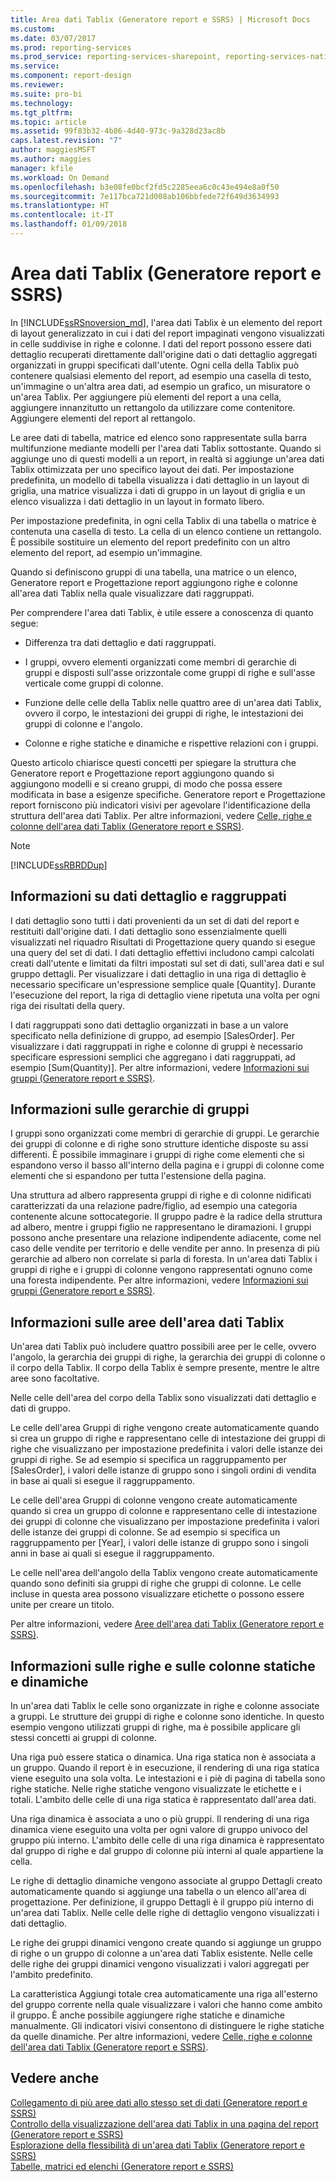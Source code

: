 ```yaml
---
title: Area dati Tablix (Generatore report e SSRS) | Microsoft Docs
ms.custom: 
ms.date: 03/07/2017
ms.prod: reporting-services
ms.prod_service: reporting-services-sharepoint, reporting-services-native
ms.service: 
ms.component: report-design
ms.reviewer: 
ms.suite: pro-bi
ms.technology: 
ms.tgt_pltfrm: 
ms.topic: article
ms.assetid: 99f83b32-4b86-4d40-973c-9a328d23ac8b
caps.latest.revision: "7"
author: maggiesMSFT
ms.author: maggies
manager: kfile
ms.workload: On Demand
ms.openlocfilehash: b3e08fe0bcf2fd5c2285eea6c0c43e494e8a0f50
ms.sourcegitcommit: 7e117bca721d008ab106bbfede72f649d3634993
ms.translationtype: HT
ms.contentlocale: it-IT
ms.lasthandoff: 01/09/2018
---
```

# <a name="tablix-data-region-report-builder-and-ssrs"></a>Area dati Tablix (Generatore report e SSRS)
  In [!INCLUDE[ssRSnoversion_md](../../includes/ssrsnoversion-md.md)], l'area dati Tablix è un elemento del report di layout generalizzato in cui i dati del report impaginati vengono visualizzati in celle suddivise in righe e colonne. I dati del report possono essere dati dettaglio recuperati direttamente dall'origine dati o dati dettaglio aggregati organizzati in gruppi specificati dall'utente. Ogni cella della Tablix può contenere qualsiasi elemento del report, ad esempio una casella di testo, un'immagine o un'altra area dati, ad esempio un grafico, un misuratore o un'area Tablix. Per aggiungere più elementi del report a una cella, aggiungere innanzitutto un rettangolo da utilizzare come contenitore. Aggiungere elementi del report al rettangolo.  
  
 Le aree dati di tabella, matrice ed elenco sono rappresentate sulla barra multifunzione mediante modelli per l'area dati Tablix sottostante. Quando si aggiunge uno di questi modelli a un report, in realtà si aggiunge un'area dati Tablix ottimizzata per uno specifico layout dei dati. Per impostazione predefinita, un modello di tabella visualizza i dati dettaglio in un layout di griglia, una matrice visualizza i dati di gruppo in un layout di griglia e un elenco visualizza i dati dettaglio in un layout in formato libero.  
  
 Per impostazione predefinita, in ogni cella Tablix di una tabella o matrice è contenuta una casella di testo. La cella di un elenco contiene un rettangolo. È possibile sostituire un elemento del report predefinito con un altro elemento del report, ad esempio un'immagine.  
  
 Quando si definiscono gruppi di una tabella, una matrice o un elenco, Generatore report e Progettazione report aggiungono righe e colonne all'area dati Tablix nella quale visualizzare dati raggruppati.  
  
 Per comprendere l'area dati Tablix, è utile essere a conoscenza di quanto segue:  
  
*   Differenza tra dati dettaglio e dati raggruppati.  
  
*   I gruppi, ovvero elementi organizzati come membri di gerarchie di gruppi e disposti sull'asse orizzontale come gruppi di righe e sull'asse verticale come gruppi di colonne.  
  
*  Funzione delle celle della Tablix nelle quattro aree di un'area dati Tablix, ovvero il corpo, le intestazioni dei gruppi di righe, le intestazioni dei gruppi di colonne e l'angolo.  
  
*  Colonne e righe statiche e dinamiche e rispettive relazioni con i gruppi.  
  
 Questo articolo chiarisce questi concetti per spiegare la struttura che Generatore report e Progettazione report aggiungono quando si aggiungono modelli e si creano gruppi, di modo che possa essere modificata in base a esigenze specifiche. Generatore report e Progettazione report forniscono più indicatori visivi per agevolare l'identificazione della struttura dell'area dati Tablix. Per altre informazioni, vedere [Celle, righe e colonne dell'area dati Tablix &#40;Generatore report e SSRS&#41;](../../reporting-services/report-design/tablix-data-region-cells-rows-and-columns-report-builder-and-ssrs.md).  
  
> [!NOTE]  
>  [!INCLUDE[ssRBRDDup](../../includes/ssrbrddup-md.md)]  
  
## <a name="understanding-detail-and-grouped-data"></a>Informazioni su dati dettaglio e raggruppati  
 I dati dettaglio sono tutti i dati provenienti da un set di dati del report e restituiti dall'origine dati. I dati dettaglio sono essenzialmente quelli visualizzati nel riquadro Risultati di Progettazione query quando si esegue una query del set di dati. I dati dettaglio effettivi includono campi calcolati creati dall'utente e limitati da filtri impostati sul set di dati, sull'area dati e sul gruppo dettagli. Per visualizzare i dati dettaglio in una riga di dettaglio è necessario specificare un'espressione semplice quale [Quantity]. Durante l'esecuzione del report, la riga di dettaglio viene ripetuta una volta per ogni riga dei risultati della query.  
  
 I dati raggruppati sono dati dettaglio organizzati in base a un valore specificato nella definizione di gruppo, ad esempio [SalesOrder]. Per visualizzare i dati raggruppati in righe e colonne di gruppi è necessario specificare espressioni semplici che aggregano i dati raggruppati, ad esempio [Sum(Quantity)]. Per altre informazioni, vedere [Informazioni sui gruppi &#40;Generatore report e SSRS&#41;](../../reporting-services/report-design/understanding-groups-report-builder-and-ssrs.md).  
  
## <a name="understanding-group-hierarchies"></a>Informazioni sulle gerarchie di gruppi  
 I gruppi sono organizzati come membri di gerarchie di gruppi. Le gerarchie dei gruppi di colonne e di righe sono strutture identiche disposte su assi differenti. È possibile immaginare i gruppi di righe come elementi che si espandono verso il basso all'interno della pagina e i gruppi di colonne come elementi che si espandono per tutta l'estensione della pagina.  
  
 Una struttura ad albero rappresenta gruppi di righe e di colonne nidificati caratterizzati da una relazione padre/figlio, ad esempio una categoria contenente alcune sottocategorie. Il gruppo padre è la radice della struttura ad albero, mentre i gruppi figlio ne rappresentano le diramazioni. I gruppi possono anche presentare una relazione indipendente adiacente, come nel caso delle vendite per territorio e delle vendite per anno. In presenza di più gerarchie ad albero non correlate si parla di foresta. In un'area dati Tablix i gruppi di righe e i gruppi di colonne vengono rappresentati ognuno come una foresta indipendente. Per altre informazioni, vedere [Informazioni sui gruppi &#40;Generatore report e SSRS&#41;](../../reporting-services/report-design/understanding-groups-report-builder-and-ssrs.md).  
  
## <a name="understanding-tablix-data-region-areas"></a>Informazioni sulle aree dell'area dati Tablix  
 Un'area dati Tablix può includere quattro possibili aree per le celle, ovvero l'angolo, la gerarchia dei gruppi di righe, la gerarchia dei gruppi di colonne o il corpo della Tablix. Il corpo della Tablix è sempre presente, mentre le altre aree sono facoltative.  
  
 Nelle celle dell'area del corpo della Tablix sono visualizzati dati dettaglio e dati di gruppo.  
  
 Le celle dell'area Gruppi di righe vengono create automaticamente quando si crea un gruppo di righe e rappresentano celle di intestazione dei gruppi di righe che visualizzano per impostazione predefinita i valori delle istanze dei gruppi di righe. Se ad esempio si specifica un raggruppamento per [SalesOrder], i valori delle istanze di gruppo sono i singoli ordini di vendita in base ai quali si esegue il raggruppamento.  
  
 Le celle dell'area Gruppi di colonne vengono create automaticamente quando si crea un gruppo di colonne e rappresentano celle di intestazione dei gruppi di colonne che visualizzano per impostazione predefinita i valori delle istanze dei gruppi di colonne. Se ad esempio si specifica un raggruppamento per [Year], i valori delle istanze di gruppo sono i singoli anni in base ai quali si esegue il raggruppamento.  
  
 Le celle nell'area dell'angolo della Tablix vengono create automaticamente quando sono definiti sia gruppi di righe che gruppi di colonne. Le celle incluse in questa area possono visualizzare etichette o possono essere unite per creare un titolo.  
  
 Per altre informazioni, vedere [Aree dell'area dati Tablix &#40;Generatore report e SSRS&#41;](../../reporting-services/report-design/tablix-data-region-areas-report-builder-and-ssrs.md).  
  
## <a name="understanding-static-and-dynamic-rows-and-columns"></a>Informazioni sulle righe e sulle colonne statiche e dinamiche  
 In un'area dati Tablix le celle sono organizzate in righe e colonne associate a gruppi. Le strutture dei gruppi di righe e colonne sono identiche. In questo esempio vengono utilizzati gruppi di righe, ma è possibile applicare gli stessi concetti ai gruppi di colonne.  
  
 Una riga può essere statica o dinamica. Una riga statica non è associata a un gruppo. Quando il report è in esecuzione, il rendering di una riga statica viene eseguito una sola volta. Le intestazioni e i piè di pagina di tabella sono righe statiche. Nelle righe statiche vengono visualizzate le etichette e i totali. L'ambito delle celle di una riga statica è rappresentato dall'area dati.  
  
 Una riga dinamica è associata a uno o più gruppi. Il rendering di una riga dinamica viene eseguito una volta per ogni valore di gruppo univoco del gruppo più interno. L'ambito delle celle di una riga dinamica è rappresentato dal gruppo di righe e dal gruppo di colonne più interni al quale appartiene la cella.  
  
 Le righe di dettaglio dinamiche vengono associate al gruppo Dettagli creato automaticamente quando si aggiunge una tabella o un elenco all'area di progettazione. Per definizione, il gruppo Dettagli è il gruppo più interno di un'area dati Tablix. Nelle celle delle righe di dettaglio vengono visualizzati i dati dettaglio.  
  
 Le righe dei gruppi dinamici vengono create quando si aggiunge un gruppo di righe o un gruppo di colonne a un'area dati Tablix esistente. Nelle celle delle righe dei gruppi dinamici vengono visualizzati i valori aggregati per l'ambito predefinito.  
  
 La caratteristica Aggiungi totale crea automaticamente una riga all'esterno del gruppo corrente nella quale visualizzare i valori che hanno come ambito il gruppo. È anche possibile aggiungere righe statiche e dinamiche manualmente. Gli indicatori visivi consentono di distinguere le righe statiche da quelle dinamiche. Per altre informazioni, vedere [Celle, righe e colonne dell'area dati Tablix &#40;Generatore report e SSRS&#41;](../../reporting-services/report-design/tablix-data-region-cells-rows-and-columns-report-builder-and-ssrs.md).  
  
## <a name="see-also"></a>Vedere anche  
 [Collegamento di più aree dati allo stesso set di dati &#40;Generatore report e SSRS&#41;](../../reporting-services/report-design/linking-multiple-data-regions-to-the-same-dataset-report-builder-and-ssrs.md)   
 [Controllo della visualizzazione dell'area dati Tablix in una pagina del report &#40;Generatore report e SSRS&#41;](../../reporting-services/report-design/controlling-the-tablix-data-region-display-on-a-report-page.md)   
 [Esplorazione della flessibilità di un'area dati Tablix &#40;Generatore report e SSRS&#41;](../../reporting-services/report-design/exploring-the-flexibility-of-a-tablix-data-region-report-builder-and-ssrs.md)   
 [Tabelle, matrici ed elenchi &#40;Generatore report e SSRS&#41;](../../reporting-services/report-design/tables-matrices-and-lists-report-builder-and-ssrs.md)  
  
  
